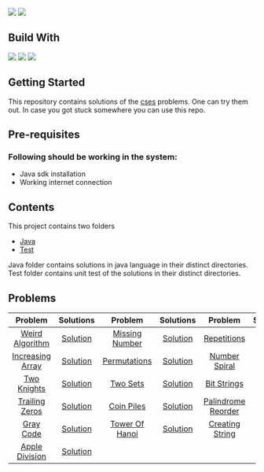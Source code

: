 ![](https://img.shields.io/github/languages/count/PawanRoy1997/CSES-Solutions)
![](https://img.shields.io/github/workflow/status/PawanRoy1997/CSES-Solutions/Testing)

## Build With

![](https://img.shields.io/badge/Lang-Java-informational?style=flat&logo=java&logoColor=white)
![](https://img.shields.io/badge/Build_Tool-Gradle-informational?style=flat&logo=gradle&logoColor=white)
![](https://img.shields.io/badge/Testing-JUnit-informational?style=flat&logo=junit5&logoColor=white)

## Getting Started

This repository contains solutions of the [cses](https://cses.fi) problems. One can try them out. In case you got stuck
somewhere you can use this repo.

## Pre-requisites

### Following should be working in the system:

- Java sdk installation
- Working internet connection

## Contents

This project contains two folders

- [Java](src/main/java)
- [Test](src/test/java)

Java folder contains solutions in java language in their distinct directories. Test folder contains unit test of the
solutions in their distinct directories.

## Problems

|                     Problem                     |                        Solutions                        |                   Problem                   |                       Solutions                       |                     Problem                      |                         Solutions                         |
|:-----------------------------------------------:|:-------------------------------------------------------:|:-------------------------------------------:|:-----------------------------------------------------:|:------------------------------------------------:|:---------------------------------------------------------:|
|  [Weird Algorithm](Problems/WeirdAlgorithm.md)  | [Solution](src/main/java/weirdAlgorithm/Solution.java)  | [Missing Number](Problems/MissingNumber.md) | [Solution](src/main/java/missingNumber/Solution.java) |      [Repetitions](Problems/Repetitions.md)      |    [Solution](src/main/java/repetitions/Solution.java)    |
| [Increasing Array](Problems/IncreasingArray.md) | [Solution](src/main/java/increasingArray/Solution.java) |  [Permutations](Problems/Permutations.md)   | [Solution](src/main/java/permutations/Solution.java)  |    [Number Spiral](Problems/NumberSpiral.md)     |   [Solution](src/main/java/numberSpiral/Solution.java)    |
|      [Two Knights](Problems/TwoKnights.md)      |   [Solution](src/main/java/twoKnights/Solution.java)    |       [Two Sets](Problems/TwoSets.md)       |    [Solution](src/main/java/twoSets/Solution.java)    |      [Bit Strings](Problems/BitStrings.md)       |    [Solution](src/main/java/bitStrings/Solution.java)     |
|   [Trailing Zeros](Problems/TrailingZeros.md)   |  [Solution](src/main/java/trailingZeros/Solution.java)  |     [Coin Piles](Problems/CoinPiles.md)     |   [Solution](src/main/java/coinPiles/Solution.java)   | [Palindrome Reorder](Problems/PalindromeReorder) | [Solution](src/main/java/palindromeReorder/Solution.java) |
|       [Gray Code ](Problems/GrayCode.md)        |    [Solution](src/main/java/grayCode/Solution.java)     | [Tower Of Hanoi](Problems/TowerOfHanoi.md)  | [Solution](src/main/java/towerOfHanoi/Solution.java)  |  [Creating String](Problems/CreatingString.md)   |  [Solution](src/main/java/creatingString/Solution.java)   |
|   [Apple Division](Problems/AppleDivision.md)   |  [Solution](src/main/java/appleDivision/Solution.java)  |||||